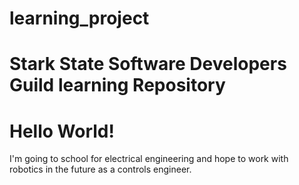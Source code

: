 # learning_project
# Stark State Software Developers Guild learning Repository

<html>
<head>
<title>Less than stellar facts</title>
</head>
<body>

<h1>Hello World!</h1>
<p>I'm going to school for electrical engineering and hope to work with robotics in the future as a controls engineer.</p>

</body>
</html>

